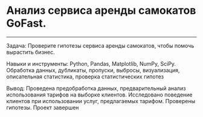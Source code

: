 # Анализ сервиса аренды самокатов GoFast.
*** 
Задача: Проверите гипотезы сервиса аренды самокатов, чтобы помочь вырастить бизнес.

Навыки и инструменты: Python, Pandas, Matplotlib, NumPy, SciPy. Обработка данных, дубликаты, пропуски, выбросы, визуализация, описательная статистика, проверка статистических гипотез

Вывод: Проведена предобработка данных, предварительный анализ использования тарифов на выборке клиентов. Исследовано поведение клиентов при использовании услуг, предлагаемых тарифом. Проверены гипотезы. Проект завершен



